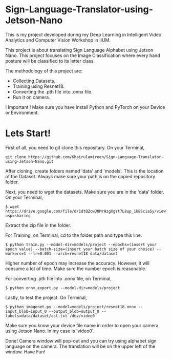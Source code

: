 # Sign-Language-Translator-using-Jetson-Nano


This is my project developed during my Deep Learning in Intelligent Video Analytics and Computer Vision Workshop in IIUM.

This project is about translating Sign Language Alphabet using Jetson Nano.
This project focuses on the Image Classification where every hand posture will be classified to its letter class.

The methodology of this project are:
- Collecting Datasets.
- Training using Resnet18.
- Converting the .pth file into .onnx file.
- Run it on camera.

! Important !
Make sure you have install Python and PyTorch on your Device or Environment.

# Lets Start!
First of all, you need to git clone this repositary. On your Terminal,
```
git clone https://github.com/Khairulamireen/Sign-Language-Translator-using-Jetson-Nano.git
```
After cloning, create folders named 'data' and 'models'. This is the location of the Dataset.
Always make sure your path is on the copied repository folder.


Next, you need to wget the datasets. Make sure you are in the 'data' folder. On your Terminal,
```
$ wget https://drive.google.com/file/d/1dtQZcwJ0MrHzgXgYt7L8up_1kBSciaSy/view?usp=sharing
```
Extract the zip file in the folder.

For Training, on Terminal, cd to the folder path and type this line:
```
$ python train.py --model-dir=models/project --epochs=(insert your epoch value) --batch-size=(insert your batch size of your choice) --workers=1 --lr=0.001 --arch=resnet18 data/dataset
```
Higher number of epoch may increase the accuracy. However, it will consume a lot of time. Make sure the number epoch is reasonable.

For converting .pth file into .onnx file, on Terminal,
```
$ python onnx_export.py --model-dir=models/project
```

Lastly, to test the project. On Terminal,
```
$ python imagenet.py --model=models/project/resnet18.onnx --input_blob=input_0 --output_blob=output_0 --labels=data/dataset/asl.txt /dev/video0
```
Make sure you know your device file name in order to open your camera using Jetson Nano. In my case is 'video0'.

Done! Camera window will pop-out and you can try using alphabet sign language on the camera. The translation will be on the upper left of the window.
Have Fun!







